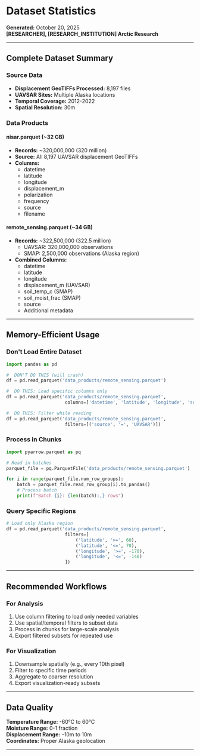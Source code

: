 # Dataset Statistics

**Generated:** October 20, 2025  
**[RESEARCHER], [RESEARCH_INSTITUTION] Arctic Research**

---

##  Complete Dataset Summary

### Source Data
- **Displacement GeoTIFFs Processed:** 8,197 files
- **UAVSAR Sites:** Multiple Alaska locations
- **Temporal Coverage:** 2012-2022
- **Spatial Resolution:** 30m

### Data Products

#### nisar.parquet (~32 GB)
- **Records:** ~320,000,000 (320 million)
- **Source:** All 8,197 UAVSAR displacement GeoTIFFs
- **Columns:**
  - datetime
  - latitude
  - longitude
  - displacement_m
  - polarization
  - frequency
  - source
  - filename

#### remote_sensing.parquet (~34 GB)
- **Records:** ~322,500,000 (322.5 million)
  - UAVSAR: 320,000,000 observations
  - SMAP: 2,500,000 observations (Alaska region)
- **Combined Columns:**
  - datetime
  - latitude
  - longitude
  - displacement_m (UAVSAR)
  - soil_temp_c (SMAP)
  - soil_moist_frac (SMAP)
  - source
  - Additional metadata

---

##  Memory-Efficient Usage

### Don't Load Entire Dataset
```python
import pandas as pd

#  DON'T DO THIS (will crash)
df = pd.read_parquet('data_products/remote_sensing.parquet')

#  DO THIS: Load specific columns only
df = pd.read_parquet('data_products/remote_sensing.parquet',
                      columns=['datetime', 'latitude', 'longitude', 'source'])

#  DO THIS: Filter while reading
df = pd.read_parquet('data_products/remote_sensing.parquet',
                      filters=[('source', '=', 'UAVSAR')])
```

### Process in Chunks
```python
import pyarrow.parquet as pq

# Read in batches
parquet_file = pq.ParquetFile('data_products/remote_sensing.parquet')

for i in range(parquet_file.num_row_groups):
    batch = parquet_file.read_row_group(i).to_pandas()
    # Process batch
    print(f"Batch {i}: {len(batch):,} rows")
```

### Query Specific Regions
```python
# Load only Alaska region
df = pd.read_parquet('data_products/remote_sensing.parquet',
                      filters=[
                          ('latitude', '>=', 60),
                          ('latitude', '<=', 70),
                          ('longitude', '>=', -170),
                          ('longitude', '<=', -140)
                      ])
```

---

##  Recommended Workflows

### For Analysis
1. Use column filtering to load only needed variables
2. Use spatial/temporal filters to subset data
3. Process in chunks for large-scale analysis
4. Export filtered subsets for repeated use

### For Visualization
1. Downsample spatially (e.g., every 10th pixel)
2. Filter to specific time periods
3. Aggregate to coarser resolution
4. Export visualization-ready subsets

---

##  Data Quality

**Temperature Range:** -60°C to 60°C   
**Moisture Range:** 0-1 fraction   
**Displacement Range:** -10m to 10m   
**Coordinates:** Proper Alaska geolocation   

---
